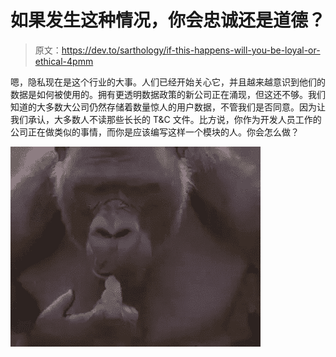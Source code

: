 # 如果发生这种情况，你会忠诚还是道德？

> 原文：<https://dev.to/sarthology/if-this-happens-will-you-be-loyal-or-ethical-4pmm>

嗯，隐私现在是这个行业的大事。人们已经开始关心它，并且越来越意识到他们的数据是如何被使用的。拥有更透明数据政策的新公司正在涌现，但这还不够。我们知道的大多数大公司仍然存储着数量惊人的用户数据，不管我们是否同意。因为让我们承认，大多数人不读那些长长的 T&C 文件。比方说，你作为开发人员工作的公司正在做类似的事情，而你是应该编写这样一个模块的人。你会怎么做？

[![](img/65fc9f97190f18c4c3f7bfa6ed5baf65.png)](https://res.cloudinary.com/practicaldev/image/fetch/s--mB0ozsJ9--/c_limit%2Cf_auto%2Cfl_progressive%2Cq_66%2Cw_880/https://media0.giphy.com/media/xUPGcmF2iGsTGEFVL2/giphy.gif%3Fcid%3D19f5b51a5c853e1c323254315528343b)